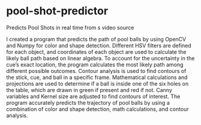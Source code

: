 # pool-shot-predictor

Predicts Pool Shots in real time from s video source

I created a program that predicts the path of pool balls by using OpenCV and Numpy for color and shape detection. Different HSV filters are defined for each object, and coordinates of each object are used to calculate the likely ball path based on linear algebra. To account for the uncertainty in the cue’s exact location, the program calculates the most likely path among different possible outcomes. Contour analysis is used to find contours of the stick, cue, and ball in a specific frame. Mathematical calculations and projections are used to determine if a ball is inside one of the six holes on the table, which are drawn in green if present and red if not. Canny variables and Kernel size are adjusted to find contours of interest. The program accurately predicts the trajectory of pool balls by using a combination of color and shape detection, math calculations, and contour analysis.
